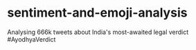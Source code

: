 # sentiment-and-emoji-analysis
Analysing 666k tweets about India's most-awaited legal verdict #AyodhyaVerdict
